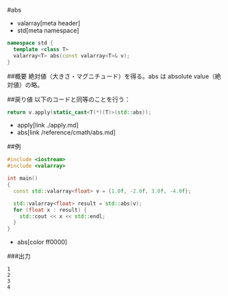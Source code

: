 #abs
* valarray[meta header]
* std[meta namespace]

```cpp
namespace std {
  template <class T>
  valarray<T> abs(const valarray<T>& v);
}
```

##概要
絶対値（大きさ・マグニチュード）を得る。abs は absolute value（絶対値）の略。


##戻り値
以下のコードと同等のことを行う：

```cpp
return v.apply(static_cast<T(*)(T)>(std::abs));
```
* apply[link ./apply.md]
* abs[link /reference/cmath/abs.md]


##例
```cpp
#include <iostream>
#include <valarray>

int main()
{
  const std::valarray<float> v = {1.0f, -2.0f, 3.0f, -4.0f};

  std::valarray<float> result = std::abs(v);
  for (float x : result) {
    std::cout << x << std::endl;
  }
}
```
* abs[color ff0000]

###出力
```
1
2
3
4
```



